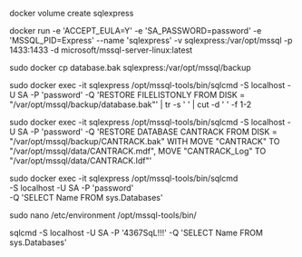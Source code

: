 
docker volume create sqlexpress

docker run -e 'ACCEPT_EULA=Y' -e 'SA_PASSWORD=password' -e 'MSSQL_PID=Express' --name 'sqlexpress' -v sqlexpress:/var/opt/mssql -p 1433:1433 -d microsoft/mssql-server-linux:latest

sudo docker cp database.bak sqlexpress:/var/opt/mssql/backup

sudo docker exec -it sqlexpress /opt/mssql-tools/bin/sqlcmd -S localhost -U SA -P 'password' -Q 'RESTORE FILELISTONLY FROM DISK = "/var/opt/mssql/backup/database.bak"' | tr -s ' ' | cut -d ' ' -f 1-2

sudo docker exec -it sqlexpress /opt/mssql-tools/bin/sqlcmd -S localhost -U SA -P 'password' -Q 'RESTORE DATABASE CANTRACK FROM DISK = "/var/opt/mssql/backup/CANTRACK.bak" WITH MOVE "CANTRACK" TO "/var/opt/mssql/data/CANTRACK.mdf", MOVE "CANTRACK_Log" TO "/var/opt/mssql/data/CANTRACK.ldf"'

sudo docker exec -it sqlexpress /opt/mssql-tools/bin/sqlcmd \
   -S localhost -U SA -P 'password' \
   -Q 'SELECT Name FROM sys.Databases' 

sudo nano /etc/environment 
/opt/mssql-tools/bin/

sqlcmd -S localhost -U SA -P '4367SqL!!!' -Q 'SELECT Name FROM sys.Databases'
